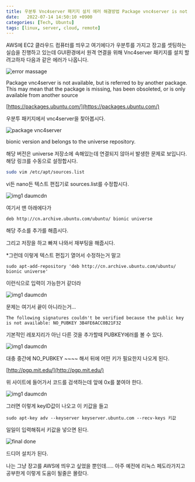 ```yaml
---
title: 우분투 Vnc4server 패키지 설치 에러 해결방법 Package vnc4server is not available, but is referred to by another package
date:   2022-07-14 14:50:10 +0900
categories: [Tech, Ubuntu]
tags: [linux, server, cloud, remote]
---
```


AWS에 EC2 클라우드 컴퓨터를 띄우고 여기에다가 우분투를 가지고 장고를 셋팅하는 실습을 진행하고 있는데 GUI환경에서 원격 연결을 위해 Vnc4server 패키지를 설치 할려고하자 다음과 같은 에러가 나옵니다. 

![error massage](https://user-images.githubusercontent.com/85277660/210772075-4cdf51a7-f3b8-43f7-ba00-40678fc24fe0.png)

Package vnc4server is not available, but is referred to by another package.
This may mean that the package is missing, has been obsoleted, or is only available from another source

[https://packages.ubuntu.com/](https://packages.ubuntu.com/)

우분투 패키지에서 vnc4server을 찾아봅시다.

![package vnc4server](https://user-images.githubusercontent.com/85277660/210772176-04edcfb7-d6a1-44a2-b8ce-b26ce1f2c17b.png)

bionic version and belongs to the universe repository.

해당 버전은 universe 저장소에 속해있는데 연결되지 않아서 발생한 문제로 보입니다. 해당 링크를 수동으로 설정합시다.

```bash
sudo vim /etc/apt/sources.list
```
vi든 nano든 텍스트 편집기로 sources.list를 수정합시다.

![img1 daumcdn](https://user-images.githubusercontent.com/85277660/210772447-5b06bd94-1625-4f37-9640-0d56e8db4ea0.png)

여기서 맨 아래에다가 

```
deb http://cn.archive.ubuntu.com/ubuntu/ bionic universe
```
해당 주소를 추가를 해줍시다.

 

그리고 저장을 하고 빠져 나와서 재부팅을 해줍시다.

 

*그런데 이렇게 텍스트 편집기 열어서 수정하는거 말고
```
sudo apt-add-repository 'deb http://cn.archive.ubuntu.com/ubuntu/ bionic universe'
```
이런식으로 입력이 가능한거 같더라

![img1 daumcdn](https://user-images.githubusercontent.com/85277660/210772535-7f63fda6-c5ed-440b-a68d-be8fdc24f2aa.png)

문제는 여기서 끝이 아니라는거...

```
The following signatures couldn't be verified because the public key is not available: NO_PUBKEY 3B4FE6ACC0B21F32
```

기본적인 레포지리가 아닌 다른 것을 추가할때 PUBKEY에러를 볼 수 있다. 

![img1 daumcdn](https://user-images.githubusercontent.com/85277660/210772615-56f9af6d-a22b-4581-9f0c-7d45cf9430c1.png)

대충 중간에 NO_PUBKEY ~~~~ 해서 뒤에 어떤 키가 필요한지 나오게 된다.

[http://pgp.mit.edu/](http://pgp.mit.edu/)

위 사이트에 들어가서 코드를 검색하는데 앞에 0x를 붙여야 한다.

![img1 daumcdn](https://user-images.githubusercontent.com/85277660/210772693-3a7a4cb0-54dd-4c0f-aa17-1a38d6413cb0.png)

그러면 이렇게 keyID값이 나오고 이 키값을 들고

```
sudo apt-key adv --keyserver keyserver.ubuntu.com --recv-keys 키값
```

일일이 입력해줘서 키값을 넣으면 된다.

![final done](https://user-images.githubusercontent.com/85277660/210772814-87d1769f-1695-47a7-9d6c-a1070df154e9.png)

드디어 설치가 된다.

나는 그냥 장고를 AWS에 띄우고 싶었을 뿐인데..... 아주 예전에 리눅스 페도라가지고 공부한게 이렇게 도움이 될줄은 몰랐다.